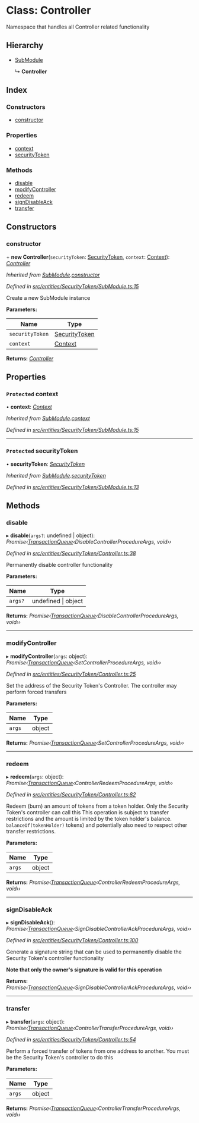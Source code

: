 # Class: Controller

Namespace that handles all Controller related functionality

## Hierarchy

* [SubModule](entities.securitytoken.submodule.md)

  ↳ **Controller**

## Index

### Constructors

* [constructor](entities.securitytoken.controller.md#constructor)

### Properties

* [context](entities.securitytoken.controller.md#protected-context)
* [securityToken](entities.securitytoken.controller.md#protected-securitytoken)

### Methods

* [disable](entities.securitytoken.controller.md#disable)
* [modifyController](entities.securitytoken.controller.md#modifycontroller)
* [redeem](entities.securitytoken.controller.md#redeem)
* [signDisableAck](entities.securitytoken.controller.md#signdisableack)
* [transfer](entities.securitytoken.controller.md#transfer)

## Constructors

###  constructor

\+ **new Controller**(`securityToken`: [SecurityToken](entities.securitytoken.securitytoken.md), `context`: [Context](_context_.context.md)): *[Controller](entities.securitytoken.controller.md)*

*Inherited from [SubModule](entities.securitytoken.submodule.md).[constructor](entities.securitytoken.submodule.md#constructor)*

*Defined in [src/entities/SecurityToken/SubModule.ts:15](https://github.com/PolymathNetwork/polymath-sdk/blob/1abe1ae/src/entities/SecurityToken/SubModule.ts#L15)*

Create a new SubModule instance

**Parameters:**

Name | Type |
------ | ------ |
`securityToken` | [SecurityToken](entities.securitytoken.securitytoken.md) |
`context` | [Context](_context_.context.md) |

**Returns:** *[Controller](entities.securitytoken.controller.md)*

## Properties

### `Protected` context

• **context**: *[Context](_context_.context.md)*

*Inherited from [SubModule](entities.securitytoken.submodule.md).[context](entities.securitytoken.submodule.md#protected-context)*

*Defined in [src/entities/SecurityToken/SubModule.ts:15](https://github.com/PolymathNetwork/polymath-sdk/blob/1abe1ae/src/entities/SecurityToken/SubModule.ts#L15)*

___

### `Protected` securityToken

• **securityToken**: *[SecurityToken](entities.securitytoken.securitytoken.md)*

*Inherited from [SubModule](entities.securitytoken.submodule.md).[securityToken](entities.securitytoken.submodule.md#protected-securitytoken)*

*Defined in [src/entities/SecurityToken/SubModule.ts:13](https://github.com/PolymathNetwork/polymath-sdk/blob/1abe1ae/src/entities/SecurityToken/SubModule.ts#L13)*

## Methods

###  disable

▸ **disable**(`args?`: undefined | object): *Promise‹[TransactionQueue](entities.transactionqueue.md)‹DisableControllerProcedureArgs, void››*

*Defined in [src/entities/SecurityToken/Controller.ts:38](https://github.com/PolymathNetwork/polymath-sdk/blob/1abe1ae/src/entities/SecurityToken/Controller.ts#L38)*

Permanently disable controller functionality

**Parameters:**

Name | Type |
------ | ------ |
`args?` | undefined &#124; object |

**Returns:** *Promise‹[TransactionQueue](entities.transactionqueue.md)‹DisableControllerProcedureArgs, void››*

___

###  modifyController

▸ **modifyController**(`args`: object): *Promise‹[TransactionQueue](entities.transactionqueue.md)‹SetControllerProcedureArgs, void››*

*Defined in [src/entities/SecurityToken/Controller.ts:25](https://github.com/PolymathNetwork/polymath-sdk/blob/1abe1ae/src/entities/SecurityToken/Controller.ts#L25)*

Set the address of the Security Token's Controller. The controller may perform forced transfers

**Parameters:**

Name | Type |
------ | ------ |
`args` | object |

**Returns:** *Promise‹[TransactionQueue](entities.transactionqueue.md)‹SetControllerProcedureArgs, void››*

___

###  redeem

▸ **redeem**(`args`: object): *Promise‹[TransactionQueue](entities.transactionqueue.md)‹ControllerRedeemProcedureArgs, void››*

*Defined in [src/entities/SecurityToken/Controller.ts:82](https://github.com/PolymathNetwork/polymath-sdk/blob/1abe1ae/src/entities/SecurityToken/Controller.ts#L82)*

Redeem (burn) an amount of tokens from a token holder. Only the Security Token's controller can call this
This operation is subject to transfer restrictions and the amount is limited by the token holder's balance.
`balanceOf(tokenHolder)` tokens) and potentially also need to respect other transfer restrictions.

**Parameters:**

Name | Type |
------ | ------ |
`args` | object |

**Returns:** *Promise‹[TransactionQueue](entities.transactionqueue.md)‹ControllerRedeemProcedureArgs, void››*

___

###  signDisableAck

▸ **signDisableAck**(): *Promise‹[TransactionQueue](entities.transactionqueue.md)‹SignDisableControllerAckProcedureArgs, void››*

*Defined in [src/entities/SecurityToken/Controller.ts:100](https://github.com/PolymathNetwork/polymath-sdk/blob/1abe1ae/src/entities/SecurityToken/Controller.ts#L100)*

Generate a signature string that can be used to permanently disable the Security Token's controller functionality

**Note that only the owner's signature is valid for this operation**

**Returns:** *Promise‹[TransactionQueue](entities.transactionqueue.md)‹SignDisableControllerAckProcedureArgs, void››*

___

###  transfer

▸ **transfer**(`args`: object): *Promise‹[TransactionQueue](entities.transactionqueue.md)‹ControllerTransferProcedureArgs, void››*

*Defined in [src/entities/SecurityToken/Controller.ts:54](https://github.com/PolymathNetwork/polymath-sdk/blob/1abe1ae/src/entities/SecurityToken/Controller.ts#L54)*

Perform a forced transfer of tokens from one address to another. You must be the
Security Token's controller to do this

**Parameters:**

Name | Type |
------ | ------ |
`args` | object |

**Returns:** *Promise‹[TransactionQueue](entities.transactionqueue.md)‹ControllerTransferProcedureArgs, void››*

